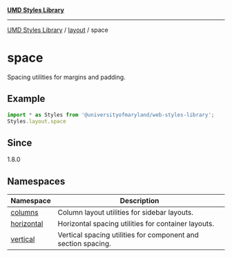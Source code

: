 [**UMD Styles Library**](../../../README.md)

***

[UMD Styles Library](../../../README.md) / [layout](../../README.md) / space

# space

Spacing utilities for margins and padding.

## Example

```typescript
import * as Styles from '@universityofmaryland/web-styles-library';
Styles.layout.space
```

## Since

1.8.0

## Namespaces

| Namespace | Description |
| ------ | ------ |
| [columns](namespaces/columns/README.md) | Column layout utilities for sidebar layouts. |
| [horizontal](namespaces/horizontal/README.md) | Horizontal spacing utilities for container layouts. |
| [vertical](namespaces/vertical/README.md) | Vertical spacing utilities for component and section spacing. |
